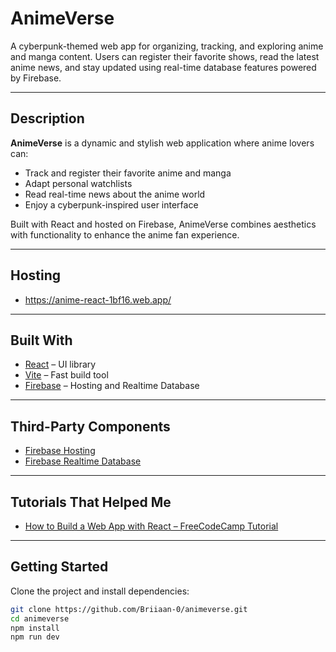 # AnimeVerse 

A cyberpunk-themed web app for organizing, tracking, and exploring anime and manga content. Users can register their favorite shows, read the latest anime news, and stay updated using real-time database features powered by Firebase.

---

## Description

**AnimeVerse** is a dynamic and stylish web application where anime lovers can:

- Track and register their favorite anime and manga
- Adapt personal watchlists
- Read real-time news about the anime world
- Enjoy a cyberpunk-inspired user interface

Built with React and hosted on Firebase, AnimeVerse combines aesthetics with functionality to enhance the anime fan experience.

---

## Hosting 
 - https://anime-react-1bf16.web.app/

 ---

## Built With

- [React](https://reactjs.org/) – UI library
- [Vite](https://vitejs.dev/) – Fast build tool
- [Firebase](https://firebase.google.com/) – Hosting and Realtime Database

---

## Third-Party Components

- [Firebase Hosting](https://firebase.google.com/docs/hosting)
- [Firebase Realtime Database](https://firebase.google.com/docs/database)

---

## Tutorials That Helped Me

- [How to Build a Web App with React – FreeCodeCamp Tutorial](https://www.freecodecamp.org/news/)

---

## Getting Started

Clone the project and install dependencies:

```bash
git clone https://github.com/Briiaan-0/animeverse.git
cd animeverse
npm install
npm run dev
